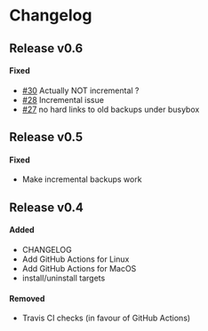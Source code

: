 # Changelog


## Release v0.6

#### Fixed
- [#30](https://github.com/cytopia/linux-timemachine/issues/30) Actually NOT incremental ?
- [#28](https://github.com/cytopia/linux-timemachine/issues/28) Incremental issue
- [#27](https://github.com/cytopia/linux-timemachine/issues/27) no hard links to old backups under busybox


## Release v0.5

#### Fixed
- Make incremental backups work


## Release v0.4

#### Added
- CHANGELOG
- Add GitHub Actions for Linux
- Add GitHub Actions for MacOS
- install/uninstall targets

#### Removed
- Travis CI checks (in favour of GitHub Actions)

